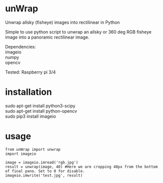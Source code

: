 # unWrap
Unwrap allsky (fisheye) images into rectilinear in Python

Simple to use python script to unwrap an allsky or 360 deg RGB fisheye image into a panoramic rectilinear image.

Dependencies:<br>
imageio<br>
numpy<br>
opencv<br>

Tested:
Raspberry pi 3/4

# installation
sudo apt-get install python3-scipy<br>
sudo apt-get install python-opencv<br>
sudo pip3 install imageio<br>

# usage
	from unWrap import unwrap
 	import imageio

 	image = imageio.imread('rgb.jpg')
 	result = unwrap(image, 40) #Here we are cropping 40px from the bottom of final pano. Set to 0 for disable.
 	imageio.imwrite('test.jpg', result)

